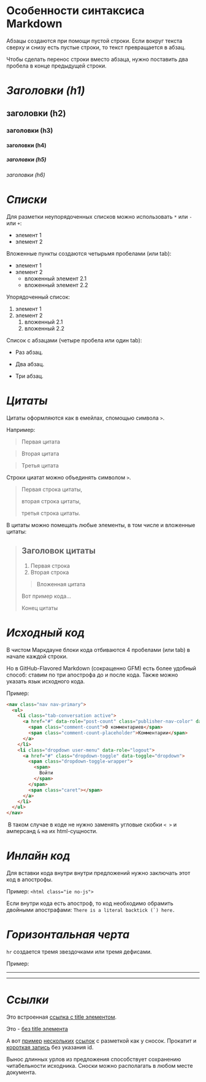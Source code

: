 #
# **Особенности синтаксиса Markdown**

Абзацы создаются при помощи пустой строки. Если вокруг текста сверху и снизу есть пустые строки, то текст превращается в абзац.

Чтобы сделать перенос строки вместо абзаца, нужно поставить два пробела в конце предыдущей строки.

#

# *__Заголовки (h1)__*
## заголовки (h2)
### заголовки (h3)
#### заголовки (h4)
##### заголовки (h5)
###### заголовки (h6)

#

# *__Списки__*

Для разметки неупорядоченных списков можно использовать `*` или `-` или `+`:

- элемент 1
- элемент 2

Вложенные пункты создаются четырьмя пробелами (или tab):
* элемент 1
* элемент 2
    * вложенный элемент 2.1
    * вложенный элемент 2.2

Упорядоченный список:

1. элемент 1
2. элемент 2
    1. вложенный 2.1
    2. вложенный 2.2

Список с абзацами (четыре пробела или один tab):

   * Раз абзац.

   * Два абзац.
   
   * Три абзац.

#

# *__Цитаты__*

Цитаты оформляются как в емейлах, спомощью символа `>`.

Например:
> Первая цитата 

> Вторая цитата

> Третья цитата

Строки циатат можно объединять символом `>`.

> Первая строка цитаты,
>
> вторая строка цитаты,
>
> третья строка цитаты.

В цитаты можно помещать любые элементы, в том числе и вложенные цитаты:

> ## **Заголовок цитаты**
> 
> 1. Первая строка
> 2. Вторая строка
>
> > Вложенная цитата
>
> Вот пример кода...
>
> Конец цитаты

#

# *__Исходный код__*

В чистом Маркдауне блоки кода отбиваются 4 пробелами (или tab) в начале каждой строки. 

Но в GitHub-Flavored Markdown (сокращенно GFM) есть более удобный способ: ставим по три апострофа до и после кода. Также можно указать язык исходного кода. 

Пример: 

```html
<nav class="nav nav-primary">
  <ul>
    <li class="tab-conversation active">
      <a href="#" data-role="post-count" class="publisher-nav-color" data-nav="conversation">
        <span class="comment-count">0 комментариев</span>
        <span class="comment-count-placeholder">Комментарии</span>
      </a>
    </li>
    <li class="dropdown user-menu" data-role="logout">
      <a href="#" class="dropdown-toggle" data-toggle="dropdown">
        <span class="dropdown-toggle-wrapper">
          <span>
            Войти
          </span>
        </span>
        <span class="caret"></span>
      </a>
    </li>
  </ul>
</nav>
```

 В таком случае в коде не нужно заменять угловые скобки `< >` и амперсанд `&` на их html-сущности.

#

# *__Инлайн код__*

Для вставки кода внутри внутри предложений нужно заключать этот код в апострофы. 

Пример: `<html class="ie no-js">`

Если внутри кода есть апостроф, то код необходимо обрамить двойными апострафами: ``There is a literal backtick (`) here.``

#

# *__Горизонтальная черта__*

`hr`  создается тремя звездочками или тремя дефисами.

Пример: 

***

---

#

# *__Ссылки__*

Это встроенная [ссылка с title элементом](http://gb.ru "Ссылка для обучения").

Это - [без title элемента](http://gb.ru)

А вот [пример][1] [нескольких][2] [ссылок][id] с разметкой как у сносок. Прокатит и [короткая запись][] без указания id.

[1]: https://gb.ru "Главная страница"
[2]: https://gb.ru/education
[id]: https://gb.ru/events (Мероприятия)

[короткая запись]: https://gb.ru/events

Вынос длинных урлов из предложения способствует сохранению читабельности исходника. Сноски можно располагать в любом месте документа.

#


